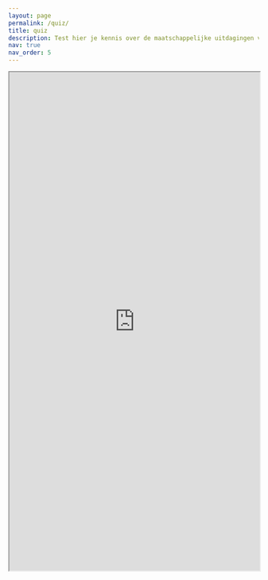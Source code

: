 ```yaml
---
layout: page
permalink: /quiz/
title: quiz
description: Test hier je kennis over de maatschappelijke uitdagingen van AI met onze quiz!
nav: true
nav_order: 5
---
```


<iframe
  src="https://quiz-ai-aarde.streamlit.app/?embed=true"
  style="height: 1000px; width: 100%;"
></iframe>